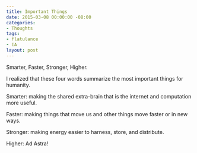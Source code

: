 ```yaml
---
title: Important Things
date: 2015-03-08 00:00:00 -08:00
categories:
- Thoughts
tags:
- flatulance
- IA
layout: post
---
```


Smarter, Faster, Stronger, Higher. 

I realized that these four words summarize the most important things for humanity.

Smarter: making the shared extra-brain that is the internet and computation more useful.

Faster: making things that move us and other things move faster or in new ways.

Stronger: making energy easier to harness, store, and distribute.

Higher: Ad Astra!  
